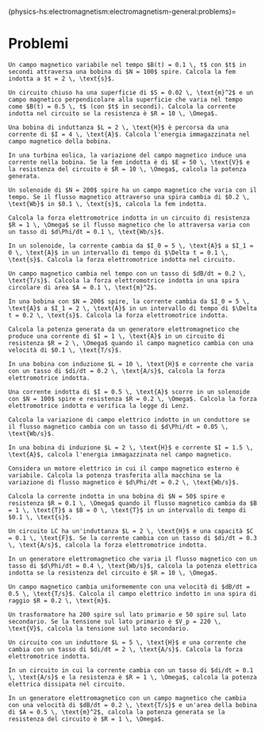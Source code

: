 (physics-hs:electromagnetism:electromagnetism-general:problems)=

# Problemi

```{exercise} Legge di Faraday e Induzione
Un campo magnetico variabile nel tempo $B(t) = 0.1 \, t$ con $t$ in secondi attraversa una bobina di $N = 100$ spire. Calcola la fem indotta a $t = 2 \, \text{s}$.
```

```{exercise} Induzione Elettromagnetica
Un circuito chiuso ha una superficie di $S = 0.02 \, \text{m}^2$ e un campo magnetico perpendicolare alla superficie che varia nel tempo come $B(t) = 0.5 \, t$ (con $t$ in secondi). Calcola la corrente indotta nel circuito se la resistenza è $R = 10 \, \Omega$.
```

```{exercise} Energia in un Sistema Induttivo
Una bobina di induttanza $L = 2 \, \text{H}$ è percorsa da una corrente di $I = 4 \, \text{A}$. Calcola l'energia immagazzinata nel campo magnetico della bobina.
```

```{exercise} Applicazione di Faraday nella Generazione di Energia
In una turbina eolica, la variazione del campo magnetico induce una corrente nella bobina. Se la fem indotta è di $E = 50 \, \text{V}$ e la resistenza del circuito è $R = 10 \, \Omega$, calcola la potenza generata.
```

```{exercise} Induzione Elettromagnetica in una Bobina
Un solenoide di $N = 200$ spire ha un campo magnetico che varia con il tempo. Se il flusso magnetico attraverso una spira cambia di $0.2 \, \text{Wb}$ in $0.1 \, \text{s}$, calcola la fem indotta.
```

```{exercise} Legge di Faraday
Calcola la forza elettromotrice indotta in un circuito di resistenza $R = 1 \, \Omega$ se il flusso magnetico che lo attraversa varia con un tasso di $d\Phi/dt = 0.1 \, \text{Wb/s}$.
```

```{exercise} Induzione Elettromagnetica
In un solenoide, la corrente cambia da $I_0 = 5 \, \text{A}$ a $I_1 = 0 \, \text{A}$ in un intervallo di tempo di $\Delta t = 0.1 \, \text{s}$. Calcola la forza elettromotrice indotta nel circuito.
```

```{exercise} Campo Magnetico Indotto
Un campo magnetico cambia nel tempo con un tasso di $dB/dt = 0.2 \, \text{T/s}$. Calcola la forza elettromotrice indotta in una spira circolare di area $A = 0.1 \, \text{m}^2$.
```

```{exercise} Induzione Elettromagnetica in una Bobina
In una bobina con $N = 200$ spire, la corrente cambia da $I_0 = 5 \, \text{A}$ a $I_1 = 2 \, \text{A}$ in un intervallo di tempo di $\Delta t = 0.2 \, \text{s}$. Calcola la forza elettromotrice indotta.
```

```{exercise} Generatore Elettromagnetico
Calcola la potenza generata da un generatore elettromagnetico che produce una corrente di $I = 1 \, \text{A}$ in un circuito di resistenza $R = 2 \, \Omega$ quando il campo magnetico cambia con una velocità di $0.1 \, \text{T/s}$.
```

```{exercise} Induttore
In una bobina con induzione $L = 10 \, \text{H}$ e corrente che varia con un tasso di $di/dt = 0.2 \, \text{A/s}$, calcola la forza elettromotrice indotta.
```

```{exercise} Legge di Lenz
Una corrente indotta di $I = 0.5 \, \text{A}$ scorre in un solenoide con $N = 100$ spire e resistenza $R = 0.2 \, \Omega$. Calcola la forza elettromotrice indotta e verifica la legge di Lenz.
```

```{exercise} Calcolo del Campo Elettrico Indotto
Calcola la variazione di campo elettrico indotto in un conduttore se il flusso magnetico cambia con un tasso di $d\Phi/dt = 0.05 \, \text{Wb/s}$.
```

```{exercise} Energia Magnetica in una Bobina
In una bobina di induzione $L = 2 \, \text{H}$ e corrente $I = 1.5 \, \text{A}$, calcola l'energia immagazzinata nel campo magnetico.
```

```{exercise} Trasformazioni Elettromagnetiche
Considera un motore elettrico in cui il campo magnetico esterno è variabile. Calcola la potenza trasferita alla macchina se la variazione di flusso magnetico è $d\Phi/dt = 0.2 \, \text{Wb/s}$.
```

```{exercise} Induzione Elettromagnetica con Commutatore
Calcola la corrente indotta in una bobina di $N = 50$ spire e resistenza $R = 0.1 \, \Omega$ quando il flusso magnetico cambia da $B = 1 \, \text{T}$ a $B = 0 \, \text{T}$ in un intervallo di tempo di $0.1 \, \text{s}$.
```

```{exercise} Induzione in un Circuito di Risonanza
Un circuito LC ha un'induttanza $L = 2 \, \text{H}$ e una capacità $C = 0.1 \, \text{F}$. Se la corrente cambia con un tasso di $di/dt = 0.3 \, \text{A/s}$, calcola la forza elettromotrice indotta.
```

```{exercise} Calcolo della Potenza Indotta
In un generatore elettromagnetico che varia il flusso magnetico con un tasso di $d\Phi/dt = 0.4 \, \text{Wb/s}$, calcola la potenza elettrica indotta se la resistenza del circuito è $R = 10 \, \Omega$.
```

```{exercise} Campo Elettrico Indotto da un Cambiamento del Flusso Magnetico
Un campo magnetico cambia uniformemente con una velocità di $dB/dt = 0.5 \, \text{T/s}$. Calcola il campo elettrico indotto in una spira di raggio $R = 0.2 \, \text{m}$.
```

```{exercise} Esercizio su un Trasformatore
Un trasformatore ha 200 spire sul lato primario e 50 spire sul lato secondario. Se la tensione sul lato primario è $V_p = 220 \, \text{V}$, calcola la tensione sul lato secondario.
```

```{exercise} Circuito con Induzione
Un circuito con un induttore $L = 5 \, \text{H}$ e una corrente che cambia con un tasso di $di/dt = 2 \, \text{A/s}$. Calcola la forza elettromotrice indotta.
```

```{exercise} Induzione e Potenza Elettrica
In un circuito in cui la corrente cambia con un tasso di $di/dt = 0.1 \, \text{A/s}$ e la resistenza è $R = 1 \, \Omega$, calcola la potenza elettrica dissipata nel circuito.
```

```{exercise} Generatore Elettromagnetico e Energia
In un generatore elettromagnetico con un campo magnetico che cambia con una velocità di $dB/dt = 0.2 \, \text{T/s}$ e un'area della bobina di $A = 0.5 \, \text{m}^2$, calcola la potenza generata se la resistenza del circuito è $R = 1 \, \Omega$.
```

